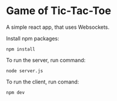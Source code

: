 # Game of Tic-Tac-Toe

A simple react app, that uses Websockets.

Install npm packages:

  `npm install`

To run the server, run command:

  `node server.js`

To run the client, run comand:

  `npm dev`
